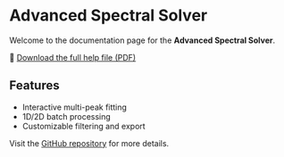 # Advanced Spectral Solver

Welcome to the documentation page for the **Advanced Spectral Solver**.

📄 [Download the full help file (PDF)](help.pdf)

## Features
- Interactive multi-peak fitting
- 1D/2D batch processing
- Customizable filtering and export

Visit the [GitHub repository](https://github.com/YOUR_USERNAME/YOUR_REPO) for more details.
